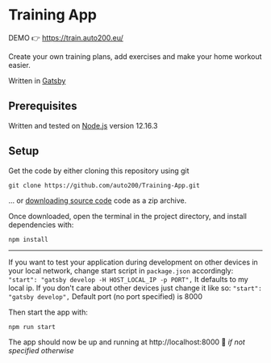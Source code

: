 # Training App

DEMO 👉 https://train.auto200.eu/

Create your own training plans, add exercises and make your home workout easier.

Written in [Gatsby](https://github.com/gatsbyjs/gatsby/)

## Prerequisites

Written and tested on [Node.js](https://nodejs.org) version 12.16.3

## Setup

Get the code by either cloning this repository using git

```
git clone https://github.com/auto200/Training-App.git
```

... or [downloading source code](https://github.com/auto200/Training-App/archive/master.zip) code as a zip archive.

Once downloaded, open the terminal in the project directory, and install dependencies with:

```
npm install
```

---

If you want to test your application during development on other devices in your local network, change start script in `package.json` accordingly:
`"start": "gatsby develop -H HOST_LOCAL_IP -p PORT",`
It defaults to my local ip.
If you don't care about other devices just change it like so:
`"start": "gatsby develop",`
Default port (no port specified) is 8000

Then start the app with:

```
npm run start
```

The app should now be up and running at http://localhost:8000 🚀 _if not specified otherwise_

